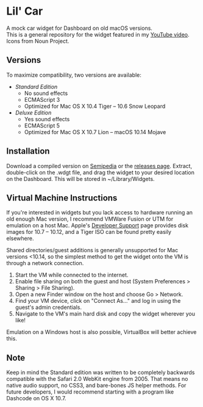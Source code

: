 # Lil' Car
A mock car widget for Dashboard on old macOS versions.\
This is a general repository for the widget featured in my [YouTube video](https://www.youtube.com/watch?v=7AI3I5GoM8A).\
Icons from Noun Project.

## Versions
To maximize compatibility, two versions are available:
- *Standard Edition*
	- No sound effects
	- ECMAScript 3
	- Optimized for Mac OS X 10.4 Tiger – 10.6 Snow Leopard
- *Deluxe Edition*
	- Yes sound effects
	- ECMAScript 5
	- Optimized for Mac OS X 10.7 Lion – macOS 10.14 Mojave

## Installation
Download a compiled version on [Semipedia](https://semipedia.cool/chapters/semiware#lil-car) or the [releases page](https://github.com/semisquircle/lil-car/releases). Extract, double-click on the .wdgt file, and drag the widget to your desired location on the Dashboard. This will be stored in ~/Library/Widgets.

## Virtual Machine Instructions
If you're interested in widgets but you lack access to hardware running an old enough Mac version, I recommend VMWare Fusion or UTM for emulation on a host Mac. Apple's [Developer Support](https://support.apple.com/en-us/102662) page provides disk images for 10.7 – 10.12, and a Tiger ISO can be found pretty easily elsewhere.

Shared directories/guest additions is generally unsupported for Mac versions <10.14, so the simplest method to get the widget onto the VM is through a network connection.

1. Start the VM while connected to the internet.
2. Enable file sharing on both the guest and host (System Preferences > Sharing > File Sharing).
3. Open a new Finder window on the host and choose Go > Network.
4. Find your VM device, click on "Connect As..." and log in using the guest's admin credentials.
5. Navigate to the VM's main hard disk and copy the widget wherever you like!

Emulation on a Windows host is also possible, VirtualBox will better achieve this.

## Note
Keep in mind the Standard edition was written to be completely backwards compatible with the Safari 2.0 WebKit engine from 2005. That means no native audio support, no CSS3, and bare-bones JS helper methods. For future developers, I would recommend starting with a program like Dashcode on OS X 10.7.